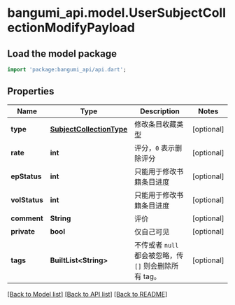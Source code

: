 # bangumi_api.model.UserSubjectCollectionModifyPayload

## Load the model package
```dart
import 'package:bangumi_api/api.dart';
```

## Properties
Name | Type | Description | Notes
------------ | ------------- | ------------- | -------------
**type** | [**SubjectCollectionType**](SubjectCollectionType.md) | 修改条目收藏类型 | [optional] 
**rate** | **int** | 评分，`0` 表示删除评分 | [optional] 
**epStatus** | **int** | 只能用于修改书籍条目进度 | [optional] 
**volStatus** | **int** | 只能用于修改书籍条目进度 | [optional] 
**comment** | **String** | 评价 | [optional] 
**private** | **bool** | 仅自己可见 | [optional] 
**tags** | **BuiltList&lt;String&gt;** | 不传或者 `null` 都会被忽略，传 `[]` 则会删除所有 tag。 | [optional] 

[[Back to Model list]](../README.md#documentation-for-models) [[Back to API list]](../README.md#documentation-for-api-endpoints) [[Back to README]](../README.md)


